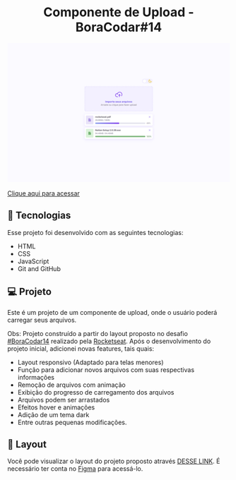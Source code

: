 <h1 align="center"> Componente de Upload - BoraCodar#14 </h1>

![preview](./.github/preview.png)

[Clique aqui para acessar](https://maik-emanoel.github.io/upload-component/)

## 🚀 Tecnologias

Esse projeto foi desenvolvido com as seguintes tecnologias:

- HTML
- CSS
- JavaScript
- Git and GitHub

## 💻 Projeto

Este é um projeto de um componente de upload, onde o usuário poderá carregar seus arquivos.<br>

Obs: Projeto construído a partir do layout proposto no desafio [#BoraCodar14](https://boracodar.dev/) realizado pela [Rocketseat](https://rocketseat.com.br).
Após o desenvolvimento do projeto inicial, adicionei novas features, tais quais:

- Layout responsivo (Adaptado para telas menores)
- Função para adicionar novos arquivos com suas respectivas informações
- Remoção de arquivos com animação
- Exibição do progresso de carregamento dos arquivos
- Arquivos podem ser arrastados
- Efeitos hover e animações
- Adição de um tema dark
- Entre outras pequenas modificações.

## 🔖 Layout

Você pode visualizar o layout do projeto proposto através [DESSE LINK](https://www.figma.com/community/file/1225440656930547927). É necessário ter conta no [Figma](https://figma.com) para acessá-lo.